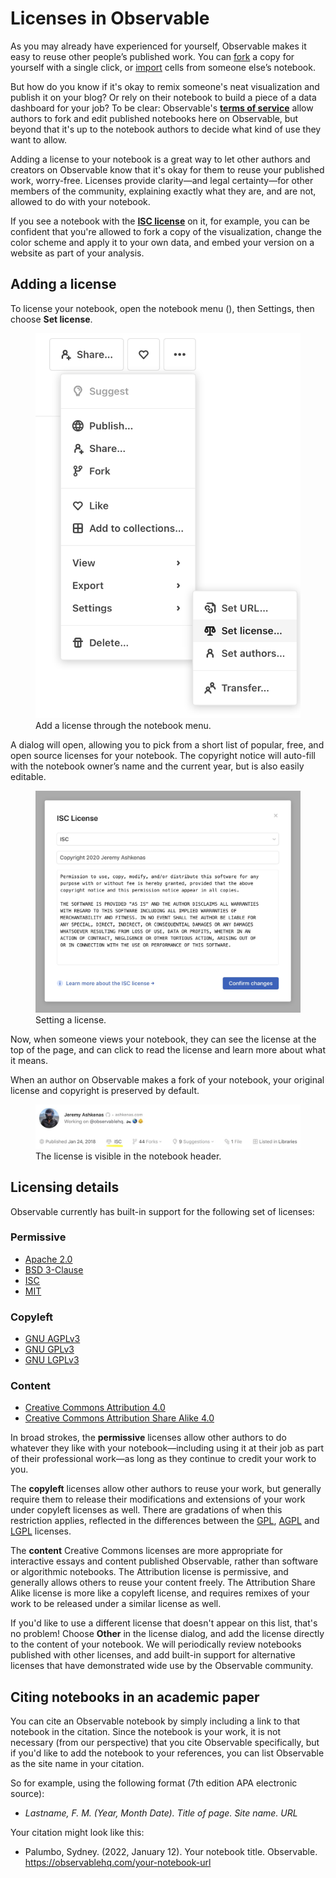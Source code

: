 # Licenses in Observable

As you may already have experienced for yourself, Observable makes it easy to reuse other people’s published work. You can [fork](https://observablehq.com/@observablehq/fork-share-merge) a copy for yourself with a single click, or [import](https://observablehq.com/@observablehq/introduction-to-imports) cells from someone else’s notebook.

But how do you know if it's okay to remix someone's neat visualization and publish it on your blog? Or rely on their notebook to build a piece of a data dashboard for your job? To be clear: Observable's [**terms of service**](https://observablehq.com/terms-of-service#5-license-grant-to-other-users) allow authors to fork and edit published notebooks here on Observable, but beyond that it's up to the notebook authors to decide what kind of use they want to allow.

Adding a license to your notebook is a great way to let other authors and creators on Observable know that it's okay for them to reuse your published work, worry-free. Licenses provide clarity—and legal certainty—for other members of the community, explaining exactly what they are, and are not, allowed to do with your notebook.

If you see a notebook with the [**ISC license**](https://choosealicense.com/licenses/isc/) on it, for example, you can be confident that you're allowed to fork a copy of the visualization, change the color scheme and apply it to your own data, and embed your version on a website as part of your analysis.

## Adding a license

To license your notebook, open the notebook menu (<Icon name="threeHorizDots" />), then Settings, then choose **Set license**.

<figure>
  <img
    class="screenshot w-60"
    src="./assets/set_license_menu.png" alt="An open menu where a user can choose to add a license to their notebook."
  />
  <figcaption>Add a license through the notebook menu.</figcaption>
</figure>

A dialog will open, allowing you to pick from a short list of popular, free, and open source licenses for your notebook. The copyright notice will auto-fill with the notebook owner’s name and the current year, but is also easily editable.

<figure>
  <img
    class="screenshot w-80"
    src="./assets/license-modal.jpg" alt="After clicking 'Set license' a new modal window opens, where a user can enter the license type and additional information as text."
  />
  <figcaption>Setting a license.</figcaption>
</figure>

Now, when someone views your notebook, they can see the license at the top of the page, and can click to read the license and learn more about what it means.

When an author on Observable makes a fork of your notebook, your original license and copyright is preserved by default.

<figure>
  <img
    class="screenshot w-80"
    src="./assets/license-header.jpg" alt="License information is visible at the top of the notebook, in this screen shot 'ISC' is shown next to a license icon."
  />
  <figcaption>The license is visible in the notebook header.</figcaption>
</figure>

## Licensing details

Observable currently has built-in support for the following set of licenses:

### Permissive
- [Apache 2.0](https://choosealicense.com/licenses/apache-2.0/)
- [BSD 3-Clause](https://choosealicense.com/licenses/bsd-3-clause/)
- [ISC](https://choosealicense.com/licenses/isc/)
- [MIT](https://choosealicense.com/licenses/mit/)

### Copyleft
- [GNU AGPLv3](https://choosealicense.com/licenses/agpl-3.0/)
- [GNU GPLv3](https://choosealicense.com/licenses/gpl-3.0/)
- [GNU LGPLv3](https://choosealicense.com/licenses/lgpl-3.0/)

### Content
- [Creative Commons Attribution 4.0](https://choosealicense.com/licenses/cc-by-4.0/)
- [Creative Commons Attribution Share Alike 4.0](https://choosealicense.com/licenses/cc-by-sa-4.0/)

In broad strokes, the **permissive** licenses allow other authors to do whatever they like with your notebook—including using it at their job as part of their professional work—as long as they continue to credit your work to you.

The **copyleft** licenses allow other authors to reuse your work, but generally require them to release their modifications and extensions of your work under copyleft licenses as well. There are gradations of when this restriction applies, reflected in the differences between the [GPL](https://choosealicense.com/licenses/gpl-3.0/), [AGPL](https://choosealicense.com/licenses/agpl-3.0/) and [LGPL](https://choosealicense.com/licenses/lgpl-3.0/) licenses.

The **content** Creative Commons licenses are more appropriate for interactive essays and content published Observable, rather than software or algorithmic notebooks. The Attribution license is permissive, and generally allows others to reuse your content freely. The Attribution Share Alike license is more like a copyleft license, and requires remixes of your work to be released under a similar license as well.

If you'd like to use a different license that doesn't appear on this list, that's no problem! Choose **Other** in the license dialog, and add the license directly to the content of your notebook. We will periodically review notebooks published with other licenses, and add built-in support for alternative licenses that have demonstrated wide use by the Observable community.

## Citing notebooks in an academic paper

You can cite an Observable notebook by simply including a link to that notebook in the citation. Since the notebook is your work, it is not necessary (from our perspective) that you cite Observable specifically, but if you'd like to add the notebook to your references, you can list Observable as the site name in your citation.

So for example, using the following format (7th edition APA electronic source):

- *Lastname, F. M. (Year, Month Date). Title of page. Site name. URL*

Your citation might look like this:

 - Palumbo, Sydney. (2022, January 12). Your notebook title. Observable. https://observablehq.com/your-notebook-url

